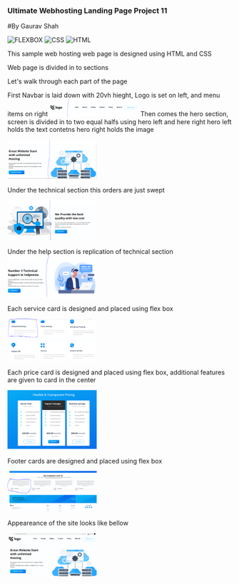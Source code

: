 ### Ultimate Webhosting Landing Page Project 11

#By Gaurav Shah

![FLEXBOX](https://img.shields.io/badge/FLEX-LAYOUT-darkgreen)
![CSS](https://img.shields.io/badge/css-style-lightgreen)
![HTML](https://img.shields.io/badge/HTML-MARKUP-orange)

This sample web hosting web page is designed using HTML and CSS

Web page is divided in to sections

Let's walk through each part of the page

First Navbar is laid down with 20vh hieght, Logo is set on left, and menu items on right
<img src="./screenshot/nav.PNG" alt="isolated" width="200"/>
Then comes the hero section, screen is divided in to two equal halfs
using hero left and here right
hero left holds the text contetns
hero right holds the image

<img src="./screenshot/hero-left-right.PNG" alt="isolated" width="200"/>

Under the technical section this orders are just swept

<img src="./screenshot/tech-sec.PNG" alt="isolated" width="200"/>

Under the help section is replication of technical section
<img src="./screenshot/help.PNG" alt="isolated" width="200"/>

Each service card is designed and placed using flex box

<img src="./screenshot/service-cards.PNG" alt="isolated" width="200"/>

Each price card is designed and placed using flex box, additional features are given to card in the center

<img src="./screenshot/pricing.PNG" alt="isolated" width="200"/>

Footer cards are designed and placed using flex box

<img src="./screenshot/footer.PNG" alt="isolated" width="200"/>

Appeareance of the site looks like bellow

<img src="./screenshot/snap.PNG" alt="isolated" width="200"/>

